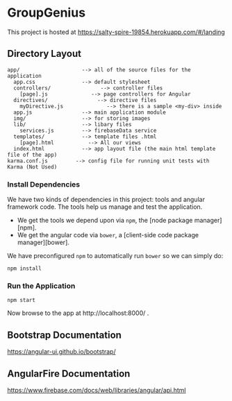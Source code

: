 # GroupGenius

This project is hosted at https://salty-spire-19854.herokuapp.com/#/landing


## Directory Layout

```
app/                    --> all of the source files for the application
  app.css               --> default stylesheet
  controllers/                --> controller files
    [page].js              --> page controllers for Angular
  directives/                --> directive files
    myDirective.js              --> there is a sample <my-div> inside
  app.js                --> main application module
  img/                  --> for storing images
  lib/                  --> libary files
    services.js         --> firebaseData service
  templates/            --> template files .html
    [page].html           --> All our views
  index.html            --> app layout file (the main html template file of the app)
karma.conf.js         --> config file for running unit tests with Karma (Not Used)
```

### Install Dependencies

We have two kinds of dependencies in this project: tools and angular framework code.  The tools help
us manage and test the application.

* We get the tools we depend upon via `npm`, the [node package manager][npm].
* We get the angular code via `bower`, a [client-side code package manager][bower].

We have preconfigured `npm` to automatically run `bower` so we can simply do:

```
npm install
```
### Run the Application

```
npm start
```

Now browse to the app at http://localhost:8000/ .

## Bootstrap Documentation

https://angular-ui.github.io/bootstrap/

## AngularFire Documentation

https://www.firebase.com/docs/web/libraries/angular/api.html

